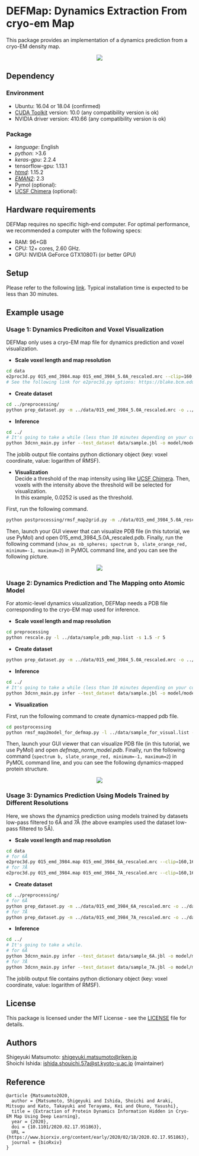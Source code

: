 # DEFMap: Dynamics Extraction From cryo-em Map

This package provides an implementation of a dynamics prediction from a cryo-EM density map.

<div align="center">
  <img src="./img/DEFMap_summary.jpg">
</div>

## Dependency

### Environment

- Ubuntu: 16.04 or 18.04 (confirmed)
- [CUDA Toolkit](https://developer.nvidia.com/cuda-10.0-download-archive?target_os=Linux&target_arch=x86_64&target_distro=Ubuntu&target_version=1804&target_type=runfilelocal) version: 10.0 (any compatibility version is ok)
- NVIDIA driver version: 410.66 (any compatibility version is ok)

### Package

- *language*: English
- *python*: >3.6
- *keras-gpu*: 2.2.4
- tensorflow-gpu: 1.13.1
- *[htmd](https://software.acellera.com/academic-download-htmd.html)*: 1.15.2
- *[EMAN2](https://blake.bcm.edu/emanwiki/EMAN2)*: 2.3
- Pymol (optional):
- [UCSF Chimera](https://www.cgl.ucsf.edu/chimera/) (optional):

## Hardware requirements
DEFMap requires no specific high-end computer. For optimal performance, we recommended a computer with the following specs:
- RAM: 96+GB
- CPU: 12+ cores, 2.60 GHz.
- GPU: NVIDIA GeForce GTX1080Ti (or better GPU)

## Setup
Please refer to the following [link](doc/setup.md).
Typical installation time is expected to be less than 30 minutes.

## Example usage

### Usage 1: Dynamics Prediciton and Voxel Visualization
DEFMap only uses a cryo-EM map file for dynamics prediction and voxel visualization.

- **Scale voxel length and map resolution**

```bash
cd data
e2proc3d.py 015_emd_3984.map 015_emd_3984_5.0A_rescaled.mrc --clip=160,160,160 --scale=0.9 --process=filter.lowpass.gauss:cutoff_freq=0.2
# See the following link for e2proc3d.py options: https://blake.bcm.edu/emanwiki/EMAN2/Programs/e2proc3d
```

- **Create dataset**  

```bash
cd ../preprocessing/
python prep_dataset.py -m ../data/015_emd_3984_5.0A_rescaled.mrc -o ../data/sample.jbl -p
```

- **Inference**

```bash
cd ../
# It's going to take a while (less than 10 minutes depending on your computer).
python 3dcnn_main.py infer --test_dataset data/sample.jbl -o model/model_res5A.h5 --prediction_output result/prediction.jbl
```

The joblib output file contains python dictionary object (key: voxel coordinate, value: logarithm of RMSF).

- **Visualization**  
Decide a threshold of the map intensity using like [UCSF Chimera](https://www.cgl.ucsf.edu/chimera/).
Then, voxels with the intensity above the threshold will be selected for visualization.  
In this example, 0.0252 is used as the threshold.

First, run the following command.
```bash
python postprocessing/rmsf_map2grid.py -m ./data/015_emd_3984_5.0A_rescaled.mrc -p result/prediction.jbl -t 0.0252
```
Then, launch your GUI viewer that can visualize PDB file (in this tutorial, we use PyMol) and open 015_emd_3984_5.0A_rescaled.pdb.
Finally, run the following command (`show_as nb_spheres; spectrum b, slate_orange_red, minimum=-1, maximum=2`) in PyMOL command line, and you can see the following picture.

<div align="center">
  <img src="img/dynamics_voxels.jpg">
</div>

### Usage 2: Dynamics Prediction and The Mapping onto Atomic Model
For atomic-level dynamics visualization, DEFMap needs a PDB file corresponding to the cryo-EM map used for inference. 

- **Scale voxel length and map resolution**  
```bash
cd preprocessing
python rescale.py -l ../data/sample_pdb_map.list -s 1.5 -r 5
```

- **Create dataset**  
```bash
python prep_dataset.py -m ../data/015_emd_3984_5.0A_rescaled.mrc -o ../data/sample.jbl -p
```

- **Inference**  

```bash
cd ../
# It's going to take a while (less than 10 minutes depending on your computer).
python 3dcnn_main.py infer --test_dataset data/sample.jbl -o model/model_res5A.h5 --prediction_output result/prediction.jbl
```

- **Visualization**  

First, run the following command to create dynamics-mapped pdb file.
```bash
cd postprocessing
python rmsf_map2model_for_defmap.py -l ../data/sample_for_visual.list -p ../result/prediction.jbl --normalize
```

Then, launch your GUI viewer that can visualize PDB file (in this tutorial, we use PyMol) and open *defmap_norm_model.pdb*.
Finally, run the following command (`spectrum b, slate_orange_red, minimum=-1, maximum=2`) in PyMOL command line, and you can see the following dynamics-mapped protein structure.

<div align="center">
  <img src="img/dynamics_mapped_protein.jpg">
</div>

### Usage 3: Dynamics Prediction Using Models Trained by Different Resolutions
Here, we shows the dynamics prediction using models trained by datasets low-pass filtered to 6Å and 7Å (the above examples used the dataset low-pass filtered to 5Å).

- **Scale voxel length and map resolution**

```bash
cd data
# for 6Å
e2proc3d.py 015_emd_3984.map 015_emd_3984_6A_rescaled.mrc --clip=160,160,160 --scale=0.9 --process=filter.lowpass.gauss:cutoff_freq=0.17
# for 7Å
e2proc3d.py 015_emd_3984.map 015_emd_3984_7A_rescaled.mrc --clip=160,160,160 --scale=0.9 --process=filter.lowpass.gauss:cutoff_freq=0.14
```

- **Create dataset**  

```bash
cd ../preprocessing/
# for 6Å
python prep_dataset.py -m ../data/015_emd_3984_6A_rescaled.mrc -o ../data/sample_6A.jbl -p
# for 7Å
python prep_dataset.py -m ../data/015_emd_3984_7A_rescaled.mrc -o ../data/sample_7A.jbl -p
```

- **Inference**

```bash
cd ../
# It's going to take a while.
# for 6Å
python 3dcnn_main.py infer --test_dataset data/sample_6A.jbl -o model/model_res6A.h5 --prediction_output result/prediction_6A.jbl
# for 7Å
python 3dcnn_main.py infer --test_dataset data/sample_7A.jbl -o model/model_res7A.h5 --prediction_output result/prediction_7A.jbl
```

The joblib output file contains python dictionary object (key: voxel coordinate, value: logarithm of RMSF).

## License
This package is licensed under the MIT License - see the [LICENSE](LICENSE) file for details.

## Authors
Shigeyuki Matsumoto: shigeyuki.matsumoto@riken.jp  
Shoichi Ishida: ishida.shouichi.57a@st.kyoto-u.ac.jp (maintainer)  

## Reference
```
@article {Matsumoto2020,
  author = {Matsumoto, Shigeyuki and Ishida, Shoichi and Araki, Mitsugu and Kato, Takayuki and Terayama, Kei and Okuno, Yasushi},
  title = {Extraction of Protein Dynamics Information Hidden in Cryo-EM Map Using Deep Learning},
  year = {2020},
  doi = {10.1101/2020.02.17.951863},
  URL = {https://www.biorxiv.org/content/early/2020/02/18/2020.02.17.951863},
  journal = {bioRxiv}
}
```
